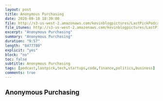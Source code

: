 ```yaml
---
layout: post
title: Anonymous Purchasing
date: 2020-09-10 18:39:00
file: http://s3-us-west-2.amazonaws.com/kevinblogpictures/LastPickPodcastE11.mp3
file_itunes: http://s3-us-west-2.amazonaws.com/kevinblogpictures/LastPickPodcastE11.m4a
excerpt: "Anonymous Purchasing"
summary: "Anonymous Purchasing"
duration: "9:57"
length: "8477780"
explicit: "yes"
block: "no"
toc: false
subtitle: Anonymous Purchasing
tags: [podcast,lastpick,tech,startups,code,finance,politics,business]
comments: true
---
```


## Anonymous Purchasing
